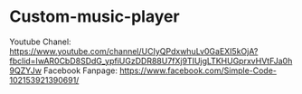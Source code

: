 # Custom-music-player
Youtube Chanel: https://www.youtube.com/channel/UCIyQPdxwhuLv0GaEXI5kOjA?fbclid=IwAR0CbD8SDdG_ypfiUGzDDR88U7fXj9TIUjgLTKHUGprxvHVtFJa0h9QZYJw
Facebook Fanpage: https://www.facebook.com/Simple-Code-102153921390691/
